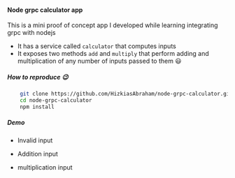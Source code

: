 #### Node grpc calculator app
This is a mini proof of concept app I developed while learning integrating grpc with nodejs
- It has a service called `calculator` that computes inputs
- It exposes two methods `add` and `multiply` that perform adding and multiplication of any number of inputs passed to them 😃

##### How to reproduce 😉
```bash
    git clone https://github.com/HizkiasAbraham/node-grpc-calculator.git
    cd node-grpc-calculator
    npm install
```
##### Demo

- Invalid input

- Addition input

- multiplication input